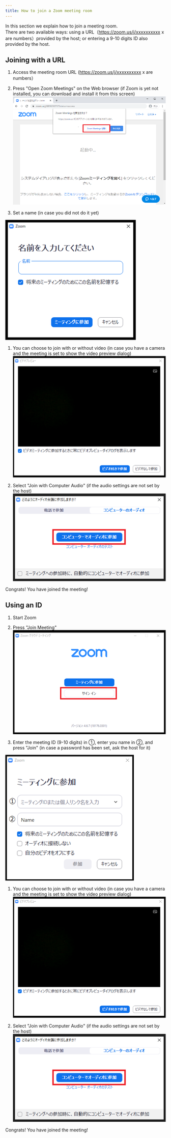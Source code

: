 ```yaml
---
title: How to join a Zoom meeting room
---
```


In this section we explain how to join a meeting room.  
There are two available ways: using a URL（https://zoom.us/j/xxxxxxxxxx x are numbers）provided by the host; or entering a 9-10 digits ID also provided by the host.



## Joining with a URL
1. Access the meeting room URL (https://zoom.us/j/xxxxxxxxxx x are numbers）
1. Press "Open Zoom Meetings" on the Web browser (if Zoom is yet not installed, you can download and install it from this screen)  
  ![](img/zoom_join_pc_url_browser.png) 
    
1. Set a name (in case you did not do it yet)


  ![](img/zoom_join_pc_url_name.png)
    
1. You can choose to join with or without video (in case you have a camera and the meeting is set to show the video preview dialog)  
  ![](img/zoom_join_pc_camera.png)
  
1. Select "Join with Computer Audio" (if the audio settings are not set by the host)  
  ![](img/zoom_join_pc_mic.png)
  
Congrats! You have joined the meeting!



## Using an ID
1. Start Zoom
1. Press "Join Meeting"
  ![](img/zoom_join_pc_id_top.png)
  
1. Enter the meeting ID (9-10 digits) in ①, enter you name in ②, and press "Join" (in case a password has been set, ask the host for it)


  ![](img/zoom_join_pc_id_join_add.png)
  
1. You can choose to join with or without video (in case you have a camera and the meeting is set to show the video preview dialog)    ![](img/zoom_join_pc_camera.png)
  
1. Select "Join with Computer Audio" (if the audio settings are not set by the host)    
  ![](img/zoom_join_pc_mic.png)
  
Congrats! You have joined the meeting!




